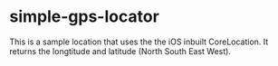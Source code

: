 # simple-gps-locator
This is a sample location that uses the the iOS inbuilt CoreLocation. It returns the longtitude and latitude (North South East West).
